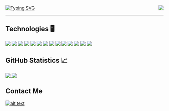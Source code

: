
[![Typing SVG](https://readme-typing-svg.herokuapp.com?vCenter=true&multiline=true&width=700&lines=👋+Welcome+to+my+Github,+my+name+is+Quinn+Lanphere+👋++++++++++++++++)](https://git.io/typing-svg) <img align="right" src="http://estruyf-github.azurewebsites.net/api/VisitorHit?user=qlanphere&repo=qlanphere&countColorcountColor&countColor=%237B1E7B"/>
<!--<img align="right" alt="GIF" height="60px" src="https://media.giphy.com/media/du3J3cXyzhj75IOgvA/giphy.gif" />-->
---


## Technologies 🖥️ 

![](https://img.shields.io/badge/-HTML-E34F26?logo=html5&logoColor=white&style=for-the-badge)
![](https://img.shields.io/badge/-CSS-1572B6?logo=CSS3&logoColor=white&style=for-the-badge)
![](https://img.shields.io/badge/-Node.js-339933?logo=node.js&logoColor=white&style=for-the-badge)
![](https://img.shields.io/badge/-Bootstrap-7952B3?logo=Bootstrap&logoColor=white&style=for-the-badge)
![](https://img.shields.io/badge/-Docker-2496ED?logo=Docker&logoColor=white&style=for-the-badge)
![](https://img.shields.io/badge/-JavaScript-F7DF1E?logo=JavaScript&logoColor=white&style=for-the-badge)
![](https://img.shields.io/badge/-Python-3776AB?logo=Python&logoColor=white&style=for-the-badge)
![](https://img.shields.io/badge/-Postgresql-4169E1?logo=PostgreSQL&logoColor=white&style=for-the-badge)
![](https://img.shields.io/badge/-Mongodb-47A248?logo=mongodb&logoColor=white&style=for-the-badge)
![](https://img.shields.io/badge/-Git-F05032?logo=Git&logoColor=white&style=for-the-badge)
![](https://img.shields.io/badge/-Github-181717?logo=Github&logoColor=white&style=for-the-badge)
![](https://img.shields.io/badge/-VS%20Code-007ACC?logo=Visual-Studio-Code&logoColor=white&style=for-the-badge)
![](https://img.shields.io/badge/-Microsoft%20Office-D83B01?logo=Microsoft-Office&logoColor=white&style=for-the-badge)
![](https://img.shields.io/badge/-replit-667881?logo=replit&logoColor=white&style=for-the-badge)


## GitHub Statistics :chart_with_upwards_trend:

<a href="https://github.com/anuraghazra/github-readme-stats">
  <img align="center" src="https://github-readme-stats.vercel.app/api?username=qlanphere&layout=compact&theme=cobalt" />
</a>
<a href="https://github.com/anuraghazra/github-readme-stats">
  <img align="center" src="https://github-readme-stats.vercel.app/api/top-langs/?username=qlanphere&theme=cobalt" />
</a>

## Contact Me


<a href="https://www.linkedin.com/in/quinn-lanphere"> ![alt text](https://img.shields.io/badge/-LinkedIn-0e76a8?style=for-the-badge&logo=linkedIn)</a>





